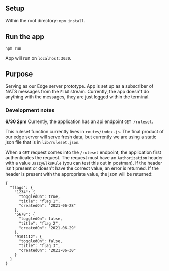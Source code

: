 ## Setup
Within the root directory: `npm install`.

## Run the app
`npm run`

App will run on `localhost:3030`.

## Purpose
Serving as our Edge server prototype. App is set up as a subscriber of NATS messages from the `FLAG` stream. Currently, the app doesn't do anything with the messages, they are just logged within the terminal.

### Development notes
**6/30 2pm**
Currently, the application has an api endpoint `GET /ruleset`.

This ruleset function currently lives in `routes/index.js`.  The final product of our edge server will serve fresh data, but currently we are using a static json file that is in `lib/ruleset.json`.

When a `GET` request comes into the `/ruleset` endpoint, the application first authenticates the request.  The request must have an `Authorization` header with a value `JazzyElksRule` (you can test this out in postman).  If the header isn't present or doesn't have the correct value, an error is returned. If the header is present with the appropriate value, the json will be returned:

```
{
  "flags": {
    "1234": {
      "toggledOn": true,
      "title": "flag 1",
      "createdOn": "2021-06-28"
    },
    "5678": {
      "toggledOn": false,
      "title": "flag 2",
      "createdOn": "2021-06-29"
    },
    "9101112": {
      "toggledOn": false,
      "title": "flag 3",
      "createdOn": "2021-06-30"
    }
  }
}
```
